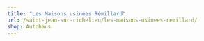 ```yaml
---
title: "Les Maisons usinées Rémillard"
url: /saint-jean-sur-richelieu/les-maisons-usinees-remillard/
shop: Autohaus
---
```

